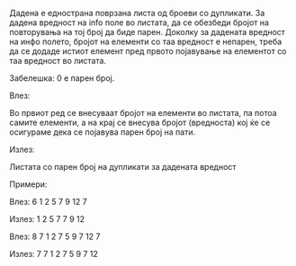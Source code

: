 Дадена е еднострана поврзана листа од броеви со дупликати. За дадена вредност на info поле во листата, да се обезбеди бројот на повторувања на тој број да биде парен. Доколку за дадената вредност на инфо полето, бројот на елементи со таа вредност е непарен, треба да се додаде истиот елемент пред првото појавување на елементот со таа вредност  во листата.


Забелешка: 0 е парен број.


Влез:

Во првиот ред се внесуваат бројот на елементи во листата, па потоа самите елементи, а на крај се внесува бројот (вредноста) кој ќе се осигураме дека се појавува парен број на пати.

Излез:

Листата со парен број на дупликати за дадената вредност


Примери:

Влез:
6
1 2 5 7 9 12
7

Излез:
1 2 5 7 7 9 12

Влез:
8
7 1 2 7 5 9 7 12
7

Излез:
7 7 1 2 7 5 9 7 12